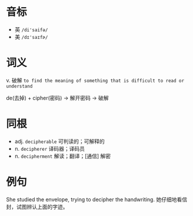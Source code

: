 # 音标

- 英 `/di'saifə/`
- 美 `/dɪ'saɪfɚ/`

# 词义

v. 破解
`to find the meaning of something that is difficult to read or understand`



de(去掉) + cipher(密码) → 解开密码 → 破解

# 同根

- adj. `decipherable` 可判读的；可解释的
- n. `decipherer` 译码器；译码员
- n. `decipherment` 解读；翻译；[通信] 解密

# 例句

She studied the envelope, trying to decipher the handwriting.
她仔细地看信封，试图辨认上面的字迹。


